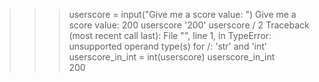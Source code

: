 >>> userscore = input("Give me a score value: ")
Give me a score value: 200
>>> userscore
'200'
>>> userscore / 2
Traceback (most recent call last):
  File "<stdin>", line 1, in <module>
TypeError: unsupported operand type(s) for /: 'str' and 'int'
>>> userscore_in_int = int(userscore) 
>>> userscore_in_int                 
200